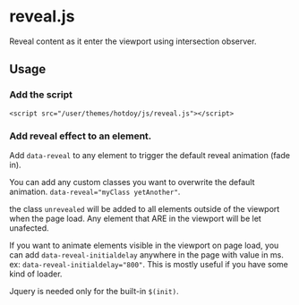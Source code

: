 # reveal.js

Reveal content as it enter the viewport using intersection observer.

## Usage

### Add the script

```<script src="/user/themes/hotdoy/js/reveal.js"></script>```

### Add reveal effect to an element.

Add ```data-reveal``` to any element to trigger the default reveal animation (fade in).  

You can add any custom classes you want to overwrite the default animation. ```data-reveal="myClass yetAnother"```.

the class ```unrevealed``` will be added to all elements outside of the viewport when the page load. Any element that ARE in the viewport will be let unafected.

If you want to animate elements visible in the viewport on page load, you can add ```data-reveal-initialdelay``` anywhere in the page with value in ms. ex: ```data-reveal-initialdelay="800"```. This is mostly useful if you have some kind of loader.

Jquery is needed only for the built-in ```$(init)```.
